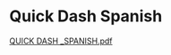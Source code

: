 # Quick Dash Spanish

[QUICK DASH _SPANISH.pdf](Quick%20Dash%20Spanish%20daa7c21285704f9eae4dbadfb440c5ee/QUICK_DASH__SPANISH.pdf)
